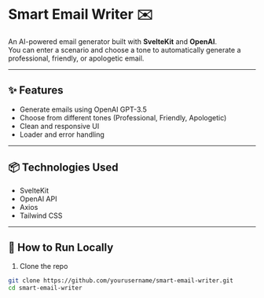 # Smart Email Writer ✉️

An AI-powered email generator built with **SvelteKit** and **OpenAI**.  
You can enter a scenario and choose a tone to automatically generate a professional, friendly, or apologetic email.

---

## ✨ Features

- Generate emails using OpenAI GPT-3.5
- Choose from different tones (Professional, Friendly, Apologetic)
- Clean and responsive UI
- Loader and error handling

---


## 📦 Technologies Used

- SvelteKit
- OpenAI API
- Axios
- Tailwind CSS

---

## 🔧 How to Run Locally

1. Clone the repo

```bash
git clone https://github.com/yourusername/smart-email-writer.git
cd smart-email-writer
